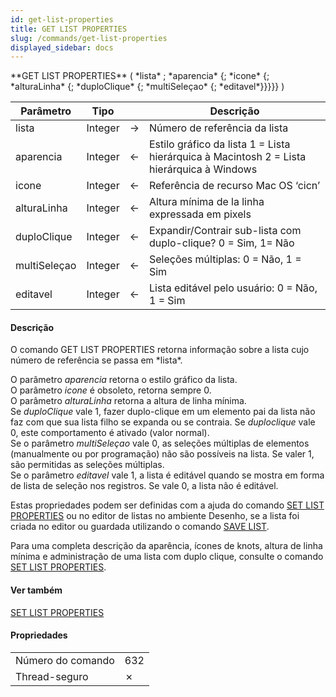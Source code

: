 ```yaml
---
id: get-list-properties
title: GET LIST PROPERTIES
slug: /commands/get-list-properties
displayed_sidebar: docs
---
```


<!--REF #_command_.GET LIST PROPERTIES.Syntax-->**GET LIST PROPERTIES** ( *lista* ; *aparencia* {; *icone* {; *alturaLinha* {; *duploClique* {; *multiSeleçao* {; *editavel*}}}}} )<!-- END REF-->
<!--REF #_command_.GET LIST PROPERTIES.Params-->
| Parâmetro | Tipo |  | Descrição |
| --- | --- | --- | --- |
| lista | Integer | &#8594;  | Número de referência da lista |
| aparencia | Integer | &#8592; | Estilo gráfico da lista 1 = Lista hierárquica à Macintosh 2 = Lista hierárquica à Windows |
| icone | Integer | &#8592; | Referência de recurso Mac OS ‘cicn’ |
| alturaLinha | Integer | &#8592; | Altura mínima de la linha expressada em pixels |
| duploClique | Integer | &#8592; | Expandir/Contrair sub-lista com duplo-clique? 0 = Sim, 1= Não |
| multiSeleçao | Integer | &#8592; | Seleções múltiplas: 0 = Não, 1 = Sim |
| editavel | Integer | &#8592; | Lista editável pelo usuário: 0 = Não, 1 = Sim |

<!-- END REF-->

#### Descrição 

<!--REF #_command_.GET LIST PROPERTIES.Summary-->O comando GET LIST PROPERTIES  retorna informação sobre a lista cujo número de referência se passa em *lista*.<!-- END REF-->

O parâmetro *aparencia* retorna o estilo gráfico da lista.  
O parâmetro *icone* é obsoleto, retorna sempre 0.  
O parâmetro *alturaLinha* retorna a altura de linha mínima.  
Se *duploClique* vale 1, fazer duplo-clique em um elemento pai da lista não faz com que sua lista filho se expanda ou se contraia. Se *duploclique* vale 0, este comportamento é ativado (valor normal).  
Se o parâmetro *multiSeleçao* vale 0, as seleções múltiplas de elementos (manualmente ou por programação) não são possíveis na lista. Se valer 1, são permitidas as seleções múltiplas.   
Se o parâmetro *editavel* vale 1, a lista é editável quando se mostra em forma de lista de seleção nos registros. Se vale 0, a lista não é editável. 

Estas propriedades podem ser definidas com a ajuda do comando [SET LIST PROPERTIES](set-list-properties.md) ou no editor de listas no ambiente Desenho, se a lista foi criada no editor ou guardada utilizando o comando [SAVE LIST](save-list.md).

Para uma completa descrição da aparência, ícones de knots, altura de linha mínima e administração de uma lista com duplo clique, consulte o comando [SET LIST PROPERTIES](set-list-properties.md).

#### Ver também 

[SET LIST PROPERTIES](set-list-properties.md)  

#### Propriedades

|  |  |
| --- | --- |
| Número do comando | 632 |
| Thread-seguro | &cross; |


